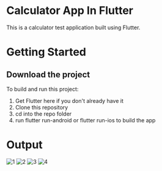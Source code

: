 # Calculator App In Flutter

This is a calculator test application built using Flutter.

# Getting Started
## Download the project

To build and run this project:

1. Get Flutter here if you don't already have it
2. Clone this repository
3. cd into the repo folder
4. run flutter run-android or flutter run-ios to build the app

# Output

![1](https://user-images.githubusercontent.com/64533536/170837417-5452b5c9-4bbc-409d-bf9d-429fe8080e47.jpg)
![2](https://user-images.githubusercontent.com/64533536/170837491-4cf426de-f725-46b0-853c-ab3c2dc4f8e3.jpeg)
![3](https://user-images.githubusercontent.com/64533536/170837497-0f682a40-1caf-41c9-9c5e-82201d6a862f.jpeg)
![4](https://user-images.githubusercontent.com/64533536/170837509-e09e4f63-a8f0-4737-8724-e36a28f9272f.jpeg)

#
